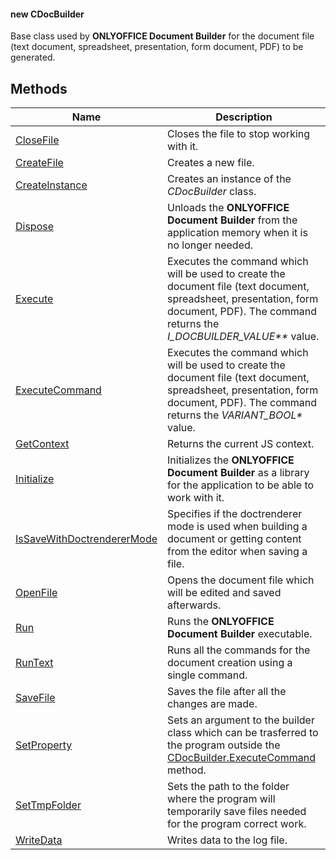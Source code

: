 #### new CDocBuilder

Base class used by **ONLYOFFICE Document Builder** for the document file (text document, spreadsheet, presentation, form document, PDF) to be generated.

## Methods

| Name                                                                                                | Description                                                                                                                                                                                   |
| --------------------------------------------------------------------------------------------------- | --------------------------------------------------------------------------------------------------------------------------------------------------------------------------------------------- |
| [CloseFile](/docbuilder/integrationapi/com/cdocbuilder/closefile)                                   | Closes the file to stop working with it.                                                                                                                                                      |
| [CreateFile](/docbuilder/integrationapi/com/cdocbuilder/createfile)                                 | Creates a new file.                                                                                                                                                                           |
| [CreateInstance](/docbuilder/integrationapi/com/cdocbuilder/createinstance)                         | Creates an instance of the *CDocBuilder* class.                                                                                                                                               |
| [Dispose](/docbuilder/integrationapi/com/cdocbuilder/dispose)                                       | Unloads the **ONLYOFFICE Document Builder** from the application memory when it is no longer needed.                                                                                          |
| [Execute](/docbuilder/integrationapi/com/cdocbuilder/execute)                                       | Executes the command which will be used to create the document file (text document, spreadsheet, presentation, form document, PDF). The command returns the *I\_DOCBUILDER\_VALUE\*\** value. |
| [ExecuteCommand](/docbuilder/integrationapi/com/cdocbuilder/executecommand)                         | Executes the command which will be used to create the document file (text document, spreadsheet, presentation, form document, PDF). The command returns the *VARIANT\_BOOL\** value.          |
| [GetContext](/docbuilder/integrationapi/com/cdocbuilder/getcontext)                                 | Returns the current JS context.                                                                                                                                                               |
| [Initialize](/docbuilder/integrationapi/com/cdocbuilder/initialize)                                 | Initializes the **ONLYOFFICE Document Builder** as a library for the application to be able to work with it.                                                                                  |
| [IsSaveWithDoctrendererMode](/docbuilder/integrationapi/com/cdocbuilder/issavewithdoctrenderermode) | Specifies if the doctrenderer mode is used when building a document or getting content from the editor when saving a file.                                                                    |
| [OpenFile](/docbuilder/integrationapi/com/cdocbuilder/openfile)                                     | Opens the document file which will be edited and saved afterwards.                                                                                                                            |
| [Run](/docbuilder/integrationapi/com/cdocbuilder/run)                                               | Runs the **ONLYOFFICE Document Builder** executable.                                                                                                                                          |
| [RunText](/docbuilder/integrationapi/com/cdocbuilder/runtext)                                       | Runs all the commands for the document creation using a single command.                                                                                                                       |
| [SaveFile](/docbuilder/integrationapi/com/cdocbuilder/savefile)                                     | Saves the file after all the changes are made.                                                                                                                                                |
| [SetProperty](/docbuilder/integrationapi/com/cdocbuilder/setproperty)                               | Sets an argument to the builder class which can be trasferred to the program outside the [CDocBuilder.ExecuteCommand](/docbuilder/integrationapi/com/cdocbuilder/executecommand) method.      |
| [SetTmpFolder](/docbuilder/integrationapi/com/cdocbuilder/settmpfolder)                             | Sets the path to the folder where the program will temporarily save files needed for the program correct work.                                                                                |
| [WriteData](/docbuilder/integrationapi/com/cdocbuilder/writedata)                                   | Writes data to the log file.                                                                                                                                                                  |
